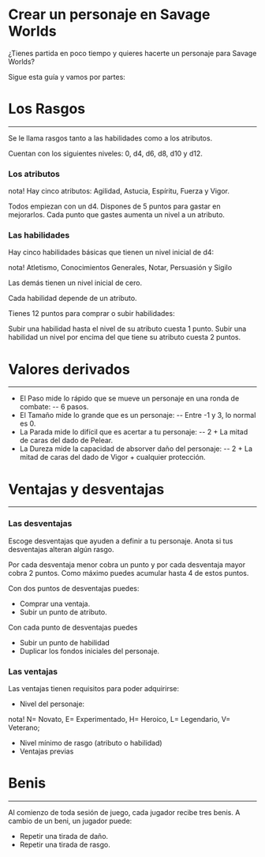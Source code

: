 
Crear un personaje en Savage Worlds
===================================

¿Tienes partida en poco tiempo y quieres hacerte un personaje para Savage Worlds?


Sigue esta guía y vamos por partes:


# Los Rasgos
------------

Se le llama rasgos tanto a las habilidades como a los atributos.

Cuentan con los siguientes niveles: 0, d4, d6, d8, d10 y d12.

### Los atributos

nota! Hay cinco atributos: Agilidad, Astucia, Espíritu, Fuerza y Vigor.

Todos empiezan con un d4.
Dispones de 5 puntos para gastar en mejorarlos.
Cada punto que gastes aumenta un nivel a un atributo. 


### Las habilidades

Hay cinco habilidades básicas que tienen un nivel inicial de d4:

nota! Atletismo, Conocimientos Generales, Notar, Persuasión y Sigilo

Las demás tienen un nivel inicial de cero. 

Cada habilidad depende de un atributo. 

Tienes 12 puntos para comprar o subir habilidades:

Subir una habilidad hasta el nivel de su atributo cuesta 1 punto.
Subir una habilidad un nivel por encima del que tiene su atributo cuesta 2 puntos.


# Valores derivados
------------
 - El Paso mide lo rápido que se mueve un personaje en una ronda de combate: 
 --    6 pasos. 
 - El Tamaño mide lo grande que es un personaje:
 --    Entre -1 y 3, lo normal es 0. 
 - La Parada mide lo difícil que es acertar a tu personaje:
 --    2 + La mitad de caras del dado de Pelear.
 - La Dureza mide la capacidad de absorver daño del personaje:
 --    2 + La mitad de caras del dado de Vigor + cualquier protección.


# Ventajas y desventajas
------------
### Las desventajas

Escoge desventajas que ayuden a definir a tu personaje.
Anota si tus desventajas alteran algún rasgo.

Por cada desventaja menor cobra un punto y por cada desventaja mayor cobra 2 puntos. 
Como máximo puedes acumular hasta 4 de estos puntos. 

Con dos puntos de desventajas puedes: 
 - Comprar una ventaja.
 - Subir un punto de atributo.

Con cada punto de desventajas puedes
 - Subir un punto de habilidad
 - Duplicar los fondos iniciales del personaje.

### Las ventajas

Las ventajas tienen requisitos para poder adquirirse: 
- Nivel del personaje: 

nota! N= Novato, E= Experimentado, H= Heroico, L= Legendario, V= Veterano;

- Nivel mínimo de rasgo (atributo o habilidad)
- Ventajas previas


# Benis
------------

Al comienzo de toda sesión de juego, cada jugador recibe tres benis.
A cambio de un beni, un jugador puede: 
 - Repetir una tirada de daño.
 - Repetir una tirada de rasgo.













